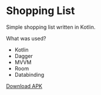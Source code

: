 # Shopping List
Simple shopping list written in Kotlin.

What was used?
- Kotlin
- Dagger
- MVVM
- Room
- Databinding

[Download APK](https://drive.google.com/uc?export=download&id=1KlKVTC_IISAtPDjmr7FARRdU42kGZqnL)
